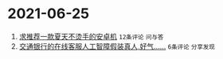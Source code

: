 # 2021-06-25

1. [求推荐一款夏天不烫手的安卓机](https://www.v2ex.com/t/785664) `12条评论` `问与答`
1. [交通银行的在线客服人工智障假装真人,好气......](https://www.v2ex.com/t/785663) `6条评论` `分享发现`
